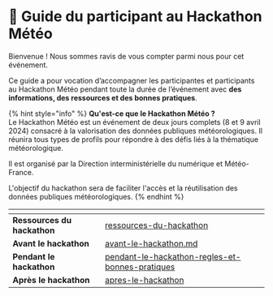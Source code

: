 # 📒 Guide du participant au Hackathon Météo

Bienvenue ! Nous sommes ravis de vous compter parmi nous pour cet événement.

Ce guide a pour vocation d’accompagner les participantes et participants au Hackathon Météo pendant toute la durée de l’événement avec **des informations, des ressources et des bonnes pratiques**.

{% hint style="info" %}
**Qu'est-ce que le Hackathon Météo ?**\
Le Hackathon Météo est un événement de deux jours complets (8 et 9 avril 2024) consacré à la valorisation des données publiques météorologiques. Il réunira tous types de profils pour répondre à des défis liés à la thématique météorologique.

Il est organisé par la Direction interministérielle du numérique et Météo-France.

L'objectif du hackathon sera de faciliter l'accès et la réutilisation des données publiques météorologiques.
{% endhint %}

<table data-card-size="large" data-view="cards"><thead><tr><th></th><th data-hidden data-card-target data-type="content-ref"></th></tr></thead><tbody><tr><td><strong>Ressources du hackathon</strong></td><td><a href="ressources-du-hackathon/">ressources-du-hackathon</a></td></tr><tr><td><strong>Avant le hackathon</strong></td><td><a href="avant-le-hackathon.md">avant-le-hackathon.md</a></td></tr><tr><td><strong>Pendant le hackathon</strong></td><td><a href="pendant-le-hackathon-regles-et-bonnes-pratiques/">pendant-le-hackathon-regles-et-bonnes-pratiques</a></td></tr><tr><td><strong>Après le hackathon</strong></td><td><a href="apres-le-hackathon/">apres-le-hackathon</a></td></tr></tbody></table>
